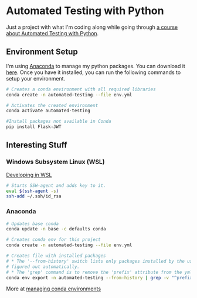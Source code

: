 # Automated Testing with Python

Just a project with what I'm coding along while going through [a course about Automated Testing with Python](https://www.udemy.com/course/automated-software-testing-with-python/).

## Environment Setup

I'm using [Anaconda](https://www.anaconda.com) to manage my python packages. You can download it [here](https://www.anaconda.com/distribution/). Once you have it installed, you can run the following commands to setup your environment.

```bash
# Creates a conda environment with all required libraries
conda create -n automated-testing --file env.yml

# Activates the created environment
conda activate automated-testing

#Install packages not available in Conda
pip install Flask-JWT
```

## Interesting Stuff

### Windows Subsystem Linux (WSL)

[Developing in WSL](https://code.visualstudio.com/docs/remote/wsl)

```bash
# Starts SSH-agent and adds key to it.
eval $(ssh-agent -s)
ssh-add ~/.ssh/id_rsa
```

### Anaconda

```bash
# Updates base conda
conda update -n base -c defaults conda

# Creates conda env for this project
conda create -n automated-testing --file env.yml

# Creates file with installed packages
# * The '--from-history' switch lists only packages installed by the user, so dependencies can be
# figured out automatically.
# * The 'grep' command is to remove the 'prefix' attribute from the yml.
conda env export -n automated-testing --from-history | grep -v "^prefix: " > env.yml

```

More at [managing conda environments](https://docs.conda.io/projects/conda/en/latest/user-guide/tasks/manage-environments.html)
